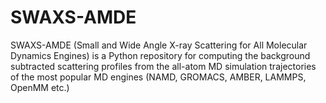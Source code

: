 # SWAXS-AMDE
SWAXS-AMDE (Small and Wide Angle X-ray Scattering for All Molecular Dynamics Engines) is a Python repository for computing the background subtracted scattering profiles from the all-atom MD simulation trajectories of the most popular MD engines (NAMD, GROMACS, AMBER, LAMMPS, OpenMM etc.)
